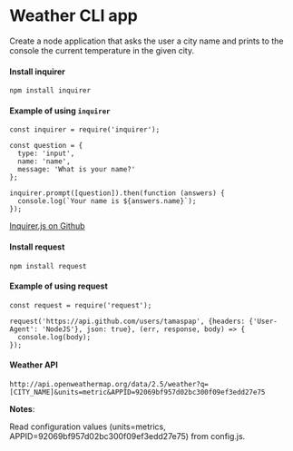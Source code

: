 # Weather CLI app

Create a node application that asks the user a city name and prints to the console
the current temperature in the given city.

#### Install inquirer

    npm install inquirer 

#### Example of using `inquirer`

    const inquirer = require('inquirer');
    
    const question = {
      type: 'input',
      name: 'name',
      message: 'What is your name?'
    };
    
    inquirer.prompt([question]).then(function (answers) {
      console.log(`Your name is ${answers.name}`);
    });

[Inquirer.js on Github](https://github.com/SBoudrias/Inquirer.js)

#### Install request

    npm install request
    
#### Example of using request

    const request = require('request');
    
    request('https://api.github.com/users/tamaspap', {headers: {'User-Agent': 'NodeJS'}, json: true}, (err, response, body) => {
      console.log(body);
    });

#### Weather API
    http://api.openweathermap.org/data/2.5/weather?q=[CITY_NAME]&units=metric&APPID=92069bf957d02bc300f09ef3edd27e75
    
    
**Notes**:

Read configuration values (units=metrics, APPID=92069bf957d02bc300f09ef3edd27e75) from config.js.
